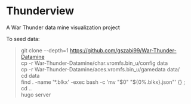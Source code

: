 # Thunderview
A War Thunder data mine visualization project  

To seed data:

> git clone --depth=1 https://github.com/gszabi99/War-Thunder-Datamine  
> cp -r War-Thunder-Datamine/char.vromfs.bin_u/config data  
> cp -r War-Thunder-Datamine/aces.vromfs.bin_u/gamedata data/  
> cd data  
> find . -name '*.blkx' -exec bash -c 'mv "$0" "${0%.blkx}.json"' {} \;  
> cd ..  
> hugo server  
